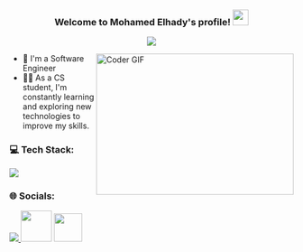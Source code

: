 

<h3 align="center">
  Welcome to Mohamed Elhady's profile!
  <img src="https://media.giphy.com/media/hvRJCLFzcasrR4ia7z/giphy.gif" width="28">
</h3>

<!-- Typing SVG by DenverCoder1 - https://github.com/DenverCoder1/readme-typing-svg -->
<p align="center">
  <a href="https://github.com/DenverCoder1/readme-typing-svg"><img src="https://readme-typing-svg.herokuapp.com/?lines=Frontend%20developer;Always%20learning%20new%20things&font=Fira%20Code&center=true&width=440&height=45&color=f75c7e&vCenter=true&size=22"></a>
</p> 

<img align="right" src="https://media.giphy.com/media/SWoSkN6DxTszqIKEqv/giphy.gif" alt="Coder GIF" width="350" height="250">

- 🏢 I'm a Software Engineer 
- 👨‍💻 As a CS student, I'm constantly learning and exploring new technologies to improve my skills.


### 💻 Tech Stack:

<a href="#">
    <img src="https://skillicons.dev/icons?i=javascript,react,css,html,tailwind,sass,vscode,git,github&theme=dark" />
  </a>
  
  ### 🌐 Socials:
<a href="https://www.instagram.com/mo7amed_elhady13/">
    <img src="https://skillicons.dev/icons?i=instagram&theme=dark" />
   <a href="https://www.youtube.com/@Elhady_Tech" target="_blank" rel="noreferrer"><img src="https://cdn.icon-icons.com/icons2/2592/PNG/512/youtube_logo_icon_154503.png" height=55  ></a>
  </a>
  <a href="https://www.linkedin.com/in/mohamed-elhady-78923a24b/" target="_blank" rel="noreferrer"><img src="https://cdn-icons-png.flaticon.com/512/3991/3991775.png" height="50"  />

 
      
